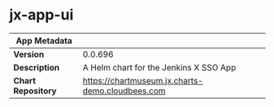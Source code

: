 # jx-app-ui

|App Metadata||
|---|---|
| **Version** | 0.0.696 |
| **Description** | A Helm chart for the Jenkins X SSO App |
| **Chart Repository** | https://chartmuseum.jx.charts-demo.cloudbees.com |
